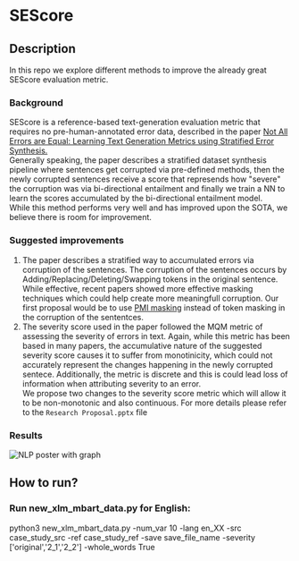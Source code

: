 
# SEScore

## Description
In this repo we explore different methods to improve the already great SEScore evaluation metric.<br>

### Background
SEScore is a reference-based text-generation evaluation metric that requires no pre-human-annotated error data, described in the paper [Not All Errors are Equal: Learning Text Generation Metrics using Stratified Error Synthesis.](https://arxiv.org/abs/2210.05035)<br>
Generally speaking, the paper describes a stratified dataset synthesis pipeline where sentences get corrupted via pre-defined methods, then the newly corrupted sentences receive a score that represends how "severe" the corruption was via bi-directional entailment and finally we train a NN to learn the scores accumulated by the bi-directional entailment model. <br>
While this method performs very well and has improved upon the SOTA, we believe there is room for improvement.

### Suggested improvements
1. The paper describes a stratified way to accumulated errors via corruption of the sentences. The corruption of the sentences occurs by Adding/Replacing/Deleting/Swapping tokens in the original sentence. While effective, recent papers showed more effective masking techniques which could help create more meaningfull corruption. Our first proposal would be to use [PMI masking](https://arxiv.org/abs/2010.01825) instead of token masking in the corruption of the sententces.
2. The severity score used in the paper followed the MQM metric of assessing the severity of errors in text. Again, while this metric has been based in many papers, the accumulative nature of the suggested severity score causes it to suffer from monotinicity, which could not accurately represent the changes happening in the newly corrupted sentece. Additionally, the metric is discrete and this is could lead loss of information when attributing severity to an error.<br>
We propose two changes to the severity score metric which will allow it to be non-monotonic and also continuous. For more details please refer to the `Research Proposal.pptx` file

### Results
![NLP poster with graph](https://user-images.githubusercontent.com/63671077/229360806-8e5369f6-04a8-4b94-a4be-c6a34733f649.jpg)


## How to run?
### Run new_xlm_mbart_data.py for English:
python3 new_xlm_mbart_data.py -num_var 10 -lang en_XX -src case_study_src -ref case_study_ref -save save_file_name -severity ['original','2_1','2_2'] -whole_words True


